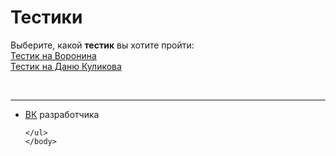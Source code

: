 <html>
	<head>
		<title>Тестики</title>
		<meta charset="utf-8">	
		<link rel="stylesheet" href="main.css"/>
		<link rel="preconnect" href="https://fonts.googleapis.com">
<link rel="preconnect" href="https://fonts.gstatic.com" crossorigin>
<link href="https://fonts.googleapis.com/css2?family=Raleway:wght@300&display=swap" rel="stylesheet">
	</head>
	<body>
	<h1 class="title">Тестики</h1>
	<p class="text">Выберите, какой <b>тестик</b> вы хотите пройти: <br>
	<a href="https://whoamin34505.github.io/voronin/">Тестик на Воронина</a><br>
	<a href="https://whoamin34505.github.io/kul/">Тестик на Даню Куликова</a>
	</p>
 <br>
	<hr>
	<ul>
		<li class="vk"><a href="https://vk.com/whoamin">ВК</a> разработчика</li>

	</ul>  
	</body>
</html>

